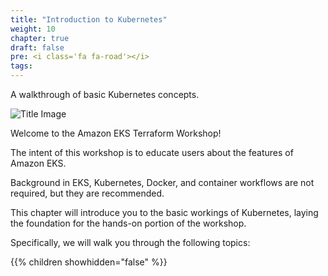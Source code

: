 ```yaml
---
title: "Introduction to Kubernetes"
weight: 10
chapter: true
draft: false
pre: <i class='fa fa-road'></i>
tags:
---
```



A walkthrough of basic Kubernetes concepts.

![Title Image](/images/introduction/eks-product-page.png)

Welcome to the Amazon EKS Terraform Workshop!

The intent of this workshop is to educate users about the features of Amazon EKS.

Background in EKS, Kubernetes, Docker, and container workflows are not required, but they are recommended.

This chapter will introduce you to the basic workings of Kubernetes, laying the foundation for the hands-on portion of the workshop.

Specifically, we will walk you through the following topics:

{{% children showhidden="false" %}}
